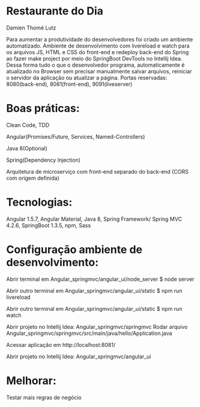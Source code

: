 # Restaurante do Dia


Damien Thomé Lutz


Para aumentar a produtividade do desenvolvedores foi criado um ambiente automatizado.
Ambiente de desenvolvimento com livereload e watch para os arquivos JS, HTML e CSS do front-end
e redeploy back-end do Spring ao fazer make project por meio do SpringBoot DevTools no Intellij Idea.
Dessa forma tudo o que o desenvolvedor programa, automaticamente é atualizado no Browser sem precisar manualmente salvar arquivos, reiniciar o servidor da aplicação ou atualizar a página.
Portas reservadas: 8080(back-end), 8081(front-end), 9091(liveserver)


# Boas práticas:
Clean Code, TDD

Angular(Promises/Future, Services, Named-Controllers)

Java 8(Optional)

Spring(Dependency Injection)

Arquitetura de microserviço com front-end separado do back-end (CORS com origem definida)

# Tecnologias:
Angular 1.5.7, Angular Material, Java 8, Spring Framework/ Spring MVC 4.2.6, SpringBoot 1.3.5, npm, Sass


# Configuração ambiente de desenvolvimento:


Abrir terminal em Angular_springmvc/angular_ui/node_server
$ node server


Abrir outro terminal em Angular_springmvc/angular_ui/static
$ npm run livereload


Abrir outro terminal em Angular_springmvc/angular_ui/static
$ npm run watch


Abrir projeto no Intellij Idea: Angular_springmvc/springmvc
Rodar arquivo Angular_springmvc/springmvc/src/main/java/hello/Application.java


Acessar aplicação em http://localhost:8081/


Abrir projeto no Intellij Idea: Angular_springmvc/angular_ui

# Melhorar:
Testar mais regras de negócio